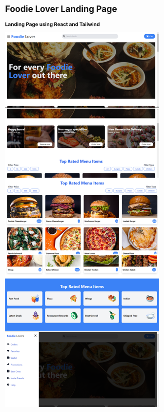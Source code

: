 # Foodie Lover Landing Page

<h3>Landing Page using React and Tailwind</h3>

<img src='./src/assets/photo1.png'/>
<img src='./src/assets/photo2.png'/>
<img src='./src/assets/photo3.png'/>
<img src='./src/assets/photo4.png'/>
<img src='./src/assets/photo5.png'/>